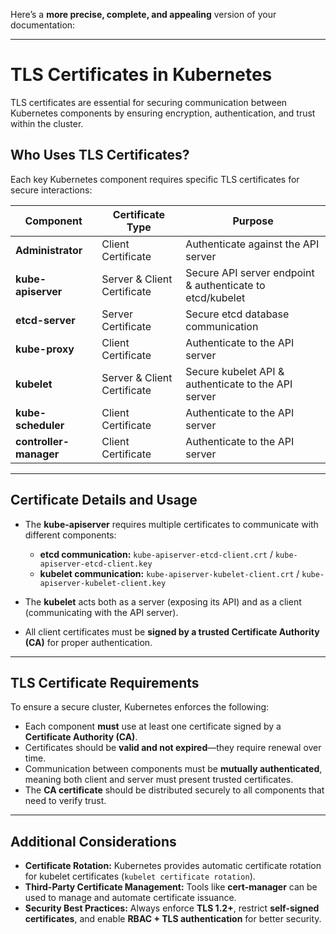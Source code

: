 Here’s a **more precise, complete, and appealing** version of your documentation:  

---

# **TLS Certificates in Kubernetes**  

TLS certificates are essential for securing communication between Kubernetes components by ensuring encryption, authentication, and trust within the cluster.  

## **Who Uses TLS Certificates?**  

Each key Kubernetes component requires specific TLS certificates for secure interactions:  

| **Component**            | **Certificate Type**           | **Purpose** |
|--------------------------|--------------------------------|-------------|
| **Administrator**        | Client Certificate            | Authenticate against the API server |
| **kube-apiserver**       | Server & Client Certificate   | Secure API server endpoint & authenticate to etcd/kubelet |
| **etcd-server**          | Server Certificate            | Secure etcd database communication |
| **kube-proxy**           | Client Certificate            | Authenticate to the API server |
| **kubelet**             | Server & Client Certificate   | Secure kubelet API & authenticate to the API server |
| **kube-scheduler**       | Client Certificate            | Authenticate to the API server |
| **controller-manager**   | Client Certificate            | Authenticate to the API server |

---

## **Certificate Details and Usage**  

- The **kube-apiserver** requires multiple certificates to communicate with different components:  
  - **etcd communication:** `kube-apiserver-etcd-client.crt` / `kube-apiserver-etcd-client.key`  
  - **kubelet communication:** `kube-apiserver-kubelet-client.crt` / `kube-apiserver-kubelet-client.key`  

- The **kubelet** acts both as a server (exposing its API) and as a client (communicating with the API server).  
- All client certificates must be **signed by a trusted Certificate Authority (CA)** for proper authentication.  

---

## **TLS Certificate Requirements**  

To ensure a secure cluster, Kubernetes enforces the following:  

- Each component **must** use at least one certificate signed by a **Certificate Authority (CA)**.  
- Certificates should be **valid and not expired**—they require renewal over time.  
- Communication between components must be **mutually authenticated**, meaning both client and server must present trusted certificates.  
- The **CA certificate** should be distributed securely to all components that need to verify trust.  

---

## **Additional Considerations**  

- **Certificate Rotation:** Kubernetes provides automatic certificate rotation for kubelet certificates (`kubelet certificate rotation`).  
- **Third-Party Certificate Management:** Tools like **cert-manager** can be used to manage and automate certificate issuance.  
- **Security Best Practices:** Always enforce **TLS 1.2+**, restrict **self-signed certificates**, and enable **RBAC + TLS authentication** for better security.  
